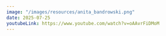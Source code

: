 ```yaml
---
image: "/images/resources/anita_bandrowski.png"
date: 2025-07-25
youtubeLink: https://www.youtube.com/watch?v=oAAvrFiDMoM
---
```

